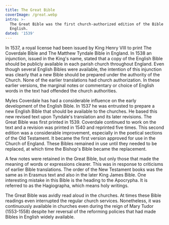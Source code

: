 ```yaml
---
title: The Great Bible
coverImage: /great.webp
intro: >-
  The Great Bible was the first church-authorized edition of the Bible in
  English.
dated: '1539'
---
```


In 1537, a royal license had been issued by King Henry VIII to print The Coverdale Bible and The Matthew Tyndale Bible in England. In 1538 an injunction, issued in the King's name, stated that a copy of the English Bible should be publicly available in each parish church throughout England. Even though several English Bibles were available, the intention of this injunction was clearly that a new Bible should be prepared under the authority of the Church. None of the earlier translations had church authorization. In these earlier versions, the marginal notes or commentary or choice of English words in the text had offended the church authorities.

Myles Coverdale has had a considerable influence on the early development of the English Bible. In 1537 he was entrusted to prepare a new English Bible that should be available to the churches. He based this new revised text upon Tyndale's translation and its later revisions. The Great Bible was first printed in 1539. Coverdale continued to work on the text and a revision was printed in 1540 and reprinted five times. This second edition was a considerable improvement, especially in the poetical sections of the Old Testament. It became the first version approved for use in the Church of England. These Bibles remained in use until they needed to be replaced, at which time the Bishop's Bible became the replacement.

A few notes were retained in the Great Bible, but only those that made the meaning of words or expressions clearer. This was in response to criticisms of earlier Bible translations. The order of the New Testament books was the same as in Erasmus text and also in the later King James Bible. One interesting mistake in this Bible is the heading to the Apocrypha. It is referred to as the Hagiographa, which means holy writings.

The Great Bible was avidly read aloud in the churches.  At times these Bible readings even interrupted the regular church services.  Nonetheless, it was continuously available in churches even during the reign of Mary Tudor (1553-1558) despite her reversal of the reforming policies that had made Bibles in English widely available.
